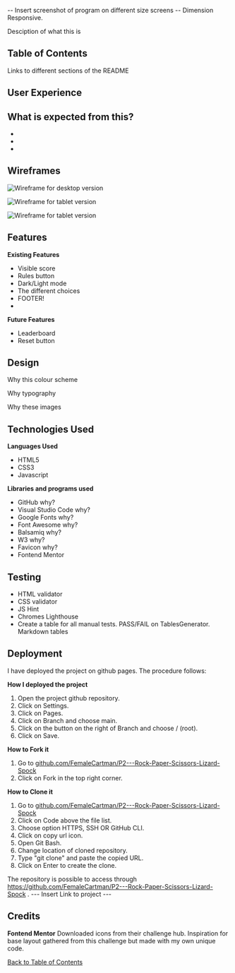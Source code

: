 -- Insert screenshot of program on different size screens -- Dimension Responsive.

Desciption of what this is

## Table of Contents
Links to different sections of the README


## User Experience
What is expected from this?
-
-
-
-


## Wireframes 
<img
  src="rockpaperscissors\images\readmeimages\wireframedesktop.webp"
  alt="Wireframe for desktop version">

  <img
  src="rockpaperscissors\images\readmeimages\wireframetablet.webp"
  alt="Wireframe for tablet version">

  <img
  src="rockpaperscissors\images\readmeimages\wireframemobile.webp"
  alt="Wireframe for tablet version">

## Features

**Existing Features**
- Visible score
- Rules button
- Dark/Light mode
- The different choices
- FOOTER!
-

**Future Features**
- Leaderboard
- Reset button

## Design
Why this colour scheme

Why typography

Why these images

## Technologies Used

**Languages Used** 
- HTML5
- CSS3
- Javascript

**Libraries and programs used**
- GitHub  why?
- Visual Studio Code why?
- Google Fonts why?
- Font Awesome why?
- Balsamiq why?
- W3 why?
- Favicon why?
- Fontend Mentor

## Testing
- HTML validator
- CSS validator
- JS Hint
- Chromes Lighthouse
- Create a table for all manual tests. PASS/FAIL on TablesGenerator. Markdown tables

## Deployment 
I have deployed the project on github pages. The procedure follows:

**How I deployed the project**
1. Open the project github repository.
2. Click on Settings.
3. Click on Pages.
4. Click on Branch and choose main.
5. Click on the button on the right of Branch and choose / (root).
6. Click on Save.

**How to Fork it**
1. Go to [github.com/FemaleCartman/P2---Rock-Paper-Scissors-Lizard-Spock](https://github.com/FemaleCartman/P2---Rock-Paper-Scissors-Lizard-Spock)
2. Click on Fork in the top right corner.

**How to Clone it**
1. Go to [github.com/FemaleCartman/P2---Rock-Paper-Scissors-Lizard-Spock](https://github.com/FemaleCartman/P2---Rock-Paper-Scissors-Lizard-Spock)
2. Click on Code above the file list.
3. Choose option HTTPS, SSH OR GitHub CLI.
4. Click on copy url icon.
5. Open Git Bash.
6. Change location of cloned repository.
7. Type "git clone" and paste the copied URL.
8. Click on Enter to create the clone. 


The repository is possible to access through https://github.com/FemaleCartman/P2---Rock-Paper-Scissors-Lizard-Spock  . --- Insert Link to project ---

## Credits

**Fontend Mentor**
Downloaded icons from their challenge hub. Inspiration for base  layout gathered from this challenge but made with my own unique code.


[Back to Table of Contents](#Table-of-Contents)